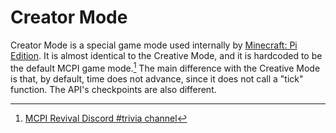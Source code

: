 # Creator Mode

Creator Mode is a special game mode used internally by [Minecraft: Pi Edition](Version_0.1.1.md).
It is almost identical to the Creative Mode, and it is hardcoded to be the default
MCPI game mode.[^1] The main difference with the Creative Mode is that,
by default, time does not advance, since it does not call a "tick"
function. The API's checkpoints are also different.

[^1]: [MCPI Revival Discord #trivia channel](https://discord.com/channels/740287937727561779/780024291579789312)